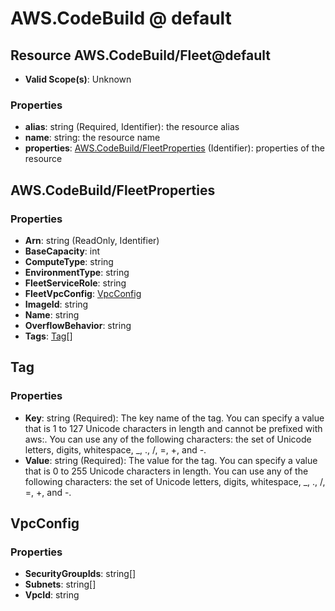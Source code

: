# AWS.CodeBuild @ default

## Resource AWS.CodeBuild/Fleet@default
* **Valid Scope(s)**: Unknown
### Properties
* **alias**: string (Required, Identifier): the resource alias
* **name**: string: the resource name
* **properties**: [AWS.CodeBuild/FleetProperties](#awscodebuildfleetproperties) (Identifier): properties of the resource

## AWS.CodeBuild/FleetProperties
### Properties
* **Arn**: string (ReadOnly, Identifier)
* **BaseCapacity**: int
* **ComputeType**: string
* **EnvironmentType**: string
* **FleetServiceRole**: string
* **FleetVpcConfig**: [VpcConfig](#vpcconfig)
* **ImageId**: string
* **Name**: string
* **OverflowBehavior**: string
* **Tags**: [Tag](#tag)[]

## Tag
### Properties
* **Key**: string (Required): The key name of the tag. You can specify a value that is 1 to 127 Unicode characters in length and cannot be prefixed with aws:. You can use any of the following characters: the set of Unicode letters, digits, whitespace, _, ., /, =, +, and -. 
* **Value**: string (Required): The value for the tag. You can specify a value that is 0 to 255 Unicode characters in length. You can use any of the following characters: the set of Unicode letters, digits, whitespace, _, ., /, =, +, and -. 

## VpcConfig
### Properties
* **SecurityGroupIds**: string[]
* **Subnets**: string[]
* **VpcId**: string


